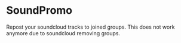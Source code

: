 # SoundPromo
Repost your soundcloud tracks to joined groups.
This does not work anymore due to soundcloud removing groups.

